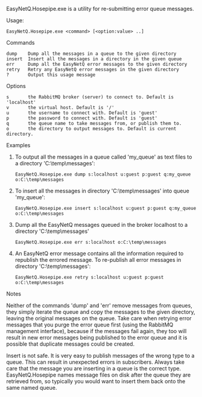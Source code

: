 EasyNetQ.Hosepipe.exe is a utility for re-submitting error queue messages.

Usage:

    EasyNetQ.Hosepipe.exe <command> [<option:value> ..]

Commands

    dump    Dump all the messages in a queue to the given directory
    insert  Insert all the messages in a directory in the given queue
    err     Dump all the EasyNetQ error messages to the given directory
    retry   Retry any EasyNetQ error messages in the given directory
    ?       Output this usage message

Options

    s       the RabbitMQ broker (server) to connect to. Default is 'localhost'
    v       the virtual host. Default is '/'
    u       the username to connect with. Default is 'guest'
    p       the password to connect with. Default is 'guest'
    q       the queue name to take messages from, or publish them to.
    o       the directory to output messages to. Default is current directory.

Examples

1. To output all the messages in a queue called 'my_queue' as text files to a directory 'C:\temp\messages':

    `EasyNetQ.Hosepipe.exe dump s:localhost u:guest p:guest q:my_queue o:C:\temp\messages`

2. To insert all the messages in directory 'C:\temp\messages' into queue
   'my_queue':

    `EasyNetQ.Hosepipe.exe insert s:localhost u:guest p:guest q:my_queue o:C:\temp\messages`

3. Dump all the EasyNetQ messages queued in the broker localhost to a directory
   'C:\temp\messages'

    `EasyNetQ.Hosepipe.exe err s:localhost o:C:\temp\messages`

4. An EasyNetQ error message contains all the information required to republish the
   errored message.
   To re-publish all error messages in directory 'C:\temp\messages':

    `EasyNetQ.Hosepipe.exe retry s:localhost u:guest p:guest o:C:\temp\messages`

Notes

Neither of the commands 'dump' and 'err' remove messages from queues, they simply
iterate the queue and copy the messages to the given directory, leaving the original
messages on the queue. Take care when retrying error messages that you purge the error
queue first (using the RabbitMQ management interface), because if the messages fail
again, they too will result in new error messages being published to the error queue
and it is possible that duplicate messages could be created.

Insert is not safe. It is very easy to publish messages of the wrong type to a
queue. This can result in unexpected errors in subscribers. Always take care that
the message you are inserting in a queue is the correct type. EasyNetQ.Hosepipe
names message files on disk after the queue they are retrieved from, so typically
you would want to insert them back onto the same named queue.
